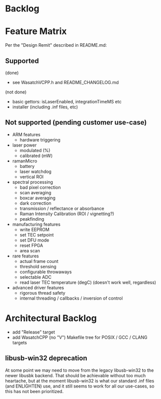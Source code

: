 # Backlog

# Feature Matrix

Per the "Design Remit" described in README.md:

## Supported

(done)
- see WasatchVCPP.h and README_CHANGELOG.md

(not done)
- basic gettors: isLaserEnabled, integrationTimeMS etc
- installer (including .inf files, etc)

## Not supported (pending customer use-case)

- ARM features
    - hardware triggering
- laser power
    - modulated (%)
    - calibrated (mW)
- ramanMicro 
    - battery
    - laser watchdog
    - vertical ROI
- spectral processing
    - bad pixel correction
    - scan averaging
    - boxcar averaging
    - dark correction
    - transmission / reflectance or absorbance
    - Raman Intensity Calibration (ROI / vignetting?)
    - peakfinding
- manufacturing features
    - write EEPROM 
    - set TEC setpoint
    - set DFU mode
    - reset FPGA
    - area scan
- rare features
    - actual frame count
    - threshold sensing
    - configurable throwaways
    - selectable ADC
    - read laser TEC temperature (degC) (doesn't work well, regardless)
- advanced driver features
    - rigorous thread safety
    - internal threading / callbacks / inversion of control

# Architectural Backlog

- add "Release" target
- add WasatchCPP (no "V") Makefile tree for POSIX / GCC / CLANG targets

## libusb-win32 deprecation

At some point we may need to move from the legacy libusb-win32 to the newer
libusbk backend.  That should be achievable without too much heartache, but
at the moment libusb-win32 is what our standard .inf files (and ENLIGHTEN)
use, and it still seems to work for all our use-cases, so this has not been
prioritized.
